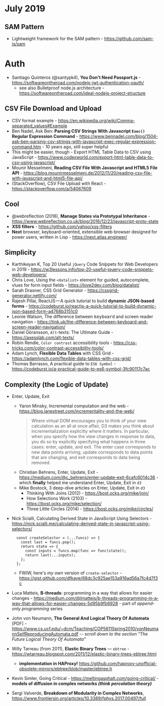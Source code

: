# July 2019 

## SAM Pattern

+ Lightweight framework for the SAM pattern - https://github.com/sam-js/sam
  
# Auth

+ Santiago Quinteros (@santypk4), **You Don't Need Passport.js** - https://softwareontheroad.com/nodejs-jwt-authentication-oauth/
  - see also Bulletproof node.js architecture -https://softwareontheroad.com/ideal-nodejs-project-structure

## CSV File Download and Upload

+ CSV format example - https://en.wikipedia.org/wiki/Comma-separated_values#Example
+ Ben Nadel, Ask Ben: **Parsing CSV Strings With Javascript `Exec()` Regular Expression Command** - https://www.bennadel.com/blog/1504-ask-ben-parsing-csv-strings-with-javascript-exec-regular-expression-command.htm - 10 years ago, still super helpful
+ This might be easier, though - Export HTML Table Data to CSV using JavaScript - https://www.codexworld.com/export-html-table-data-to-csv-using-javascript/
+ Mounir Messelmeni, **Reading CSV File With Javascript and HTML5 File API** - https://blog.mounirmesselmeni.de/2012/11/20/reading-csv-file-with-javascript-and-html5-file-api/
+ (StackOverflow), CSV File Upload with React - https://stackoverflow.com/a/54067609

## Cool

+ @webreflection (2016), **Manage States via Prototypal Inheritance** - https://www.webreflection.co.uk/blog/2016/12/23/javascript-proto-state
+ **XSS filters** - https://github.com/yahoo/xss-filters
+ **Next** browser, keyboard-oriented, extensible web browser designed for power users, written in Lisp - https://next.atlas.engineer/

## Simplicity

+ Karthikeyan K, Top 20 Useful `jQuery` Code Snippets for Web Developers in 2019 - https://w3lessons.info/top-20-useful-jquery-code-snippets-web-developers/
+ Chris Love, Using the `<datalist>` element for guided, autocomplete, vlues for form input fields - https://love2dev.com/blog/datalist/
+ Sarah Drasner, CSS Grid Generator - https://cssgrid-generator.netlify.com/
+ Rajesh Pillai, ReactJS — A quick tutorial to build **dynamic JSON-based forms** - https://codeburst.io/reactjs-a-quick-tutorial-to-build-dynamic-json-based-form-a4768b3151c0
+ Leonie Watson, The difference between <kbd>keyboard</kbd> and screen reader navigation - https://tink.uk/the-difference-between-keyboard-and-screen-reader-navigation/
+ Daniel Göransson, `Alt`-texts: The Ultimate Guide - https://axesslab.com/alt-texts/
+ Robin Rendle, `Color contrast` accessibility tools - https://css-tricks.com/color-contrast-accessibility-tools/
+ Adam Lynch, **Flexible Data Tables** with CSS Grid - https://adamlynch.com/flexible-data-tables-with-css-grid/
+ Thomas Barrasso, A practical guide to `ES6 Symbol` - https://codeburst.io/a-practical-guide-to-es6-symbol-3fc90117c7ac

## Complexity (the Logic of Update)

  + Enter, Update, Exit
  
    + Yaron Minsky, Incremental computation and the web - https://blog.janestreet.com/incrementality-and-the-web/
      > Where virtual DOM encourages you to think of your view calculation as an all at once affair, D3 makes you think about incrementalization explicitly where it matters. In particular, when you specify how the view changes in response to data, you do so by explicitly specifying what happens in three cases: enter, update, and exit. The enter case corresponds to new data points arriving, update corresponds to data points that are changing, and exit corresponds to data being removed.
    + Christian Behrens, Enter, Update, Exit - https://medium.com/@c_behrens/enter-update-exit-6cafc6014c36 - which **finally** helped me understand Enter, Update, Exit in `d3`
    + Mike Bostock, 3 deep-dive articles on Enter, Update, Exit in `d3`
      - Thinking With Joins (2012) - https://bost.ocks.org/mike/join/
      - How Selections Work (2103) - https://bost.ocks.org/mike/selection/
      - Three Little Circles (2014) - https://bost.ocks.org/mike/circles/

  + Nick Scialli, Calculating Derived State in JavaScript Using Selectors - https://nick.scialli.me/calculating-derived-state-in-javascript-using-selectors/
    ```
      const createSelector = (...funcs) => {
        const last = funcs.pop();
        return state => {
          const inputs = funcs.map(func => func(state));
          return last(...inputs);
        };
      };
    ```
    - FWIW, here's *my own* version of `create-selector` - https://gist.github.com/dfkaye/68dc3c925ae153a916ad56a7fc4d7f3c
  
  + Luca Matteis, **B-threads**: programming in a way that allows for easier changes - https://medium.com/@lmatteis/b-threads-programming-in-a-way-that-allows-for-easier-changes-5d95b9fb6928 - part of *append-only programming* series
  + John von Neumann, **The General And Logical Theory Of Automata** \[PDF]  - https://www.cs.ucf.edu/~dcm/Teaching/COP5611Spring2010/vonNeumannSelfReproducingAutomata.pdf -- *scroll down to the section "The Future  Logical Theory Of Automata"*
  + Willy Tarreau (from 2011), **Elastic Binary Trees** &mdash; `ebtree` - https://wtarreau.blogspot.com/2011/12/elastic-binary-trees-ebtree.html
    - **implementation in HAProxy!** https://github.com/haproxy-unofficial-obsolete-mirrors/ebtree/blob/master/ebtree.h
  + Kevin Simler, Going Critical - https://meltingasphalt.com/going-critical/ - **models of diffusion in complex networks *(think percolation theory)***
  + Sergi Valverde, **Breakdown of Modularity in Complex Networks**, https://www.frontiersin.org/articles/10.3389/fphys.2017.00497/full
